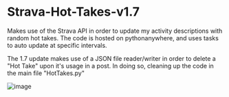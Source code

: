 # Strava-Hot-Takes-v1.7
Makes use of the Strava API in order to update my activity descriptions with random hot takes. The code is hosted on pythonanywhere, and uses tasks to auto update at specific intervals.

The 1.7 update makes use of a JSON file reader/writer in order to delete a "Hot Take" upon it's usage in a post. In doing so, cleaning up the code in the main file "HotTakes.py"

![image](https://github.com/holland-cw3/Strava-Hot-Takes-v1.7/assets/101285025/c7d983fd-f63d-45fb-94bd-9adb11994c1a)
